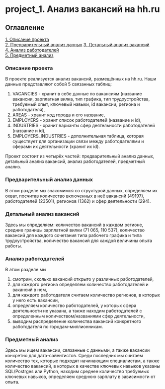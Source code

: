 # project_1. Анализ вакансий на hh.ru

## Оглавление  
[1. Описание проекта](.README.md#Описание-проекта)  
[2. Предварительный анализ данных](.README.md#Предварительный-анализ-данных) 
[3. Детальный анализ вакансий](.README.md#Детальный-анализ-вакансий)  
[4. Анализ работодателей](.README.md#Анализ-работодателей)  
[5. Предметный анализ](.README.md#Предметный-анализ)    


### Описание проекта    

В проекте реализуется анализ вакансий, размещённых на hh.ru. 
Наши данные представляют собой 5 связанных таблиц:
1. VACANCIES - хранит в себе данные по вакансиям (название вакансии, зарплатная вилка, тип графика, тип трудоустройства, требуемый опыт, ключевый навыки, id вакансии, региона и работодателя),
2. AREAS - хранит код города и его название,
3. EMPLOYERS - хранит список работодателей (название и id),
4. INDUSTRIES - хранит варианты сфер деятельности работодателей (название и id),
5. EMPLOYERS_INDUSTRIES - дополнительная таблица, которая существует для организации связи между работодателями и сферами их деятельности (хранит их id).

Проект состоит из четырёх частей: предварительный анализ данных, детальный анализ вакансий, анализ работодателей, предметный анализ.


### Предварительный анализ данных

В этом разделе мы знакомимся со структурой данных, определяем их охват, посчитав количество включенных в неё вакансий (49197), работодателей (23501), регионов (1362) и сфер деятельности (294).


### Детальный анализ вакансий

Здесь мы определяем: количество вакансий в каждом регионе, средние границы зарплатной вилки (71 065, 110 537), количество вакансий для каждого сочетания типа рабочего графика и типа трудоустройства, количество вакансий для каждой величины опыта работы.


### Анализ работодателей

В этом разделе мы 
1. смотрим, сколько вакансий открыто у различных работодателей, 
2. для каждого региона определяем количество работодателей и вакансий в нем,
3. для каждого работодателя считаем количество регионов, в которых у него есть вакансии,
4. определяем количество работодателей, у которых сфера деятельности не указана, а также находим работодателей с определенным количеством/названиями сфер деятельности,
5. выводим распределение количества вакансий конкретного работодателя по городам-миллионникам.


### Предметный анализ

Здесь мы ищем вакансии, связанные с данными, а также вакансии конкретно для дата-сайентистов. Среди последних мы считаем количество тех, которые подходят начинающим специалистам, а также количество вакансий, в которых в качестве ключевых навыков указаны SQL/Postrges или Python, находим среднее количество требуемых ключевых навыков, определяем среднюю зарплату в зависимости от опыта.